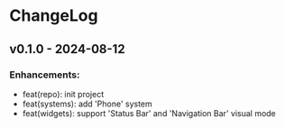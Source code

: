 # ChangeLog

## v0.1.0 - 2024-08-12

### Enhancements:

* feat(repo): init project
* feat(systems): add 'Phone' system
* feat(widgets): support 'Status Bar' and 'Navigation Bar' visual mode
